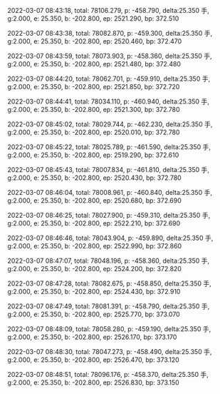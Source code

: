 2022-03-07 08:43:18, total: 78106.279, p: -458.790, delta:25.350 手, g:2.000, e: 25.350, b: -202.800, ep: 2521.290, bp: 372.510

2022-03-07 08:43:38, total: 78082.870, p: -459.300, delta:25.350 手, g:2.000, e: 25.350, b: -202.800, ep: 2520.460, bp: 372.470

2022-03-07 08:43:59, total: 78073.903, p: -458.360, delta:25.350 手, g:2.000, e: 25.350, b: -202.800, ep: 2521.480, bp: 372.480

2022-03-07 08:44:20, total: 78062.701, p: -459.910, delta:25.350 手, g:2.000, e: 25.350, b: -202.800, ep: 2521.850, bp: 372.720

2022-03-07 08:44:41, total: 78034.110, p: -460.940, delta:25.350 手, g:2.000, e: 25.350, b: -202.800, ep: 2521.300, bp: 372.780

2022-03-07 08:45:02, total: 78029.744, p: -462.230, delta:25.350 手, g:2.000, e: 25.350, b: -202.800, ep: 2520.010, bp: 372.780

2022-03-07 08:45:22, total: 78025.789, p: -461.590, delta:25.350 手, g:2.000, e: 25.350, b: -202.800, ep: 2519.290, bp: 372.610

2022-03-07 08:45:43, total: 78007.834, p: -461.810, delta:25.350 手, g:2.000, e: 25.350, b: -202.800, ep: 2520.430, bp: 372.780

2022-03-07 08:46:04, total: 78008.961, p: -460.840, delta:25.350 手, g:2.000, e: 25.350, b: -202.800, ep: 2520.680, bp: 372.690

2022-03-07 08:46:25, total: 78027.900, p: -459.310, delta:25.350 手, g:2.000, e: 25.350, b: -202.800, ep: 2522.210, bp: 372.690

2022-03-07 08:46:46, total: 78043.904, p: -459.890, delta:25.350 手, g:2.000, e: 25.350, b: -202.800, ep: 2522.990, bp: 372.860

2022-03-07 08:47:07, total: 78048.196, p: -458.360, delta:25.350 手, g:2.000, e: 25.350, b: -202.800, ep: 2524.200, bp: 372.820

2022-03-07 08:47:28, total: 78082.675, p: -458.850, delta:25.350 手, g:2.000, e: 25.350, b: -202.800, ep: 2524.430, bp: 372.910

2022-03-07 08:47:49, total: 78081.391, p: -458.790, delta:25.350 手, g:2.000, e: 25.350, b: -202.800, ep: 2525.770, bp: 373.070

2022-03-07 08:48:09, total: 78058.280, p: -459.190, delta:25.350 手, g:2.000, e: 25.350, b: -202.800, ep: 2526.170, bp: 373.170

2022-03-07 08:48:30, total: 78047.273, p: -458.490, delta:25.350 手, g:2.000, e: 25.350, b: -202.800, ep: 2526.470, bp: 373.120

2022-03-07 08:48:51, total: 78096.176, p: -458.370, delta:25.350 手, g:2.000, e: 25.350, b: -202.800, ep: 2526.830, bp: 373.150